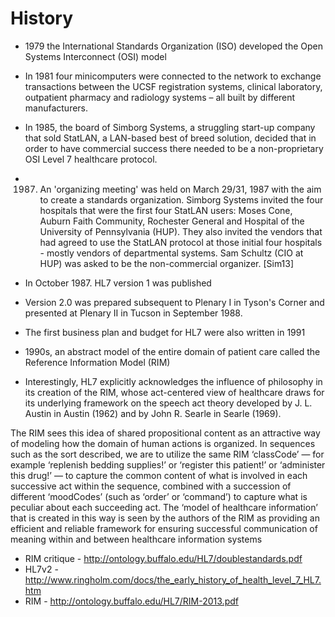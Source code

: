 # History

* 1979 the International Standards Organization (ISO) developed the Open Systems
  Interconnect (OSI) model

  
* In 1981 four minicomputers were connected to the network to exchange
  transactions between the UCSF registration systems, clinical laboratory,
  outpatient pharmacy and radiology systems – all built by different
  manufacturers.

* In 1985, the board of Simborg Systems, a struggling start-up company that sold
  StatLAN, a LAN-based best of breed solution, decided that in order to have
  commercial success there needed to be a non-proprietary OSI Level 7 healthcare
  protocol.

* 1987. An 'organizing meeting' was held on March 29/31, 1987 with the aim to create a
  standards organization. Simborg Systems invited the four hospitals that were
  the first four StatLAN users: Moses Cone, Auburn Faith Community, Rochester
  General and Hospital of the University of Pennsylvania (HUP). They also
  invited the vendors that had agreed to use the StatLAN protocol at those
  initial four hospitals - mostly vendors of departmental systems. Sam Schultz
  (CIO at HUP) was asked to be the non-commercial organizer. [Sim13]

* In October 1987. HL7 version 1 was published 

* Version 2.0 was prepared subsequent to Plenary I in Tyson's Corner and
  presented at Plenary II in Tucson in September 1988.

* The first business plan and budget for HL7 were also written in 1991

* 1990s, an abstract model of the entire domain of patient care called the
  Reference Information Model (RIM)
  
* Interestingly, HL7 explicitly acknowledges the influence of philosophy
  in its creation of the RIM, whose act-centered view of healthcare draws
  for its underlying framework on the speech act theory developed by J. L.
  Austin in Austin (1962) and by John R. Searle in Searle (1969).

The RIM sees this idea of shared propositional content as an attractive
way of modeling how the domain of human actions is organized. In
sequences such as the sort described, we are to utilize the same RIM
‘classCode’ — for example ‘replenish bedding supplies!’ or ‘register
this patient!’ or ‘administer this drug!’ — to capture the common
content of what is involved in each successive act within the sequence,
combined with a succession of different ‘moodCodes’ (such as ‘order’
or ‘command’) to capture what is peculiar about each succeeding act.
The ‘model of healthcare information’ that is created in this way is seen
by the authors of the RIM as providing an efficient and reliable framework
for ensuring successful communication of meaning within and between
healthcare information systems


* RIM critique - http://ontology.buffalo.edu/HL7/doublestandards.pdf
* HL7v2 - http://www.ringholm.com/docs/the_early_history_of_health_level_7_HL7.htm
* RIM - http://ontology.buffalo.edu/HL7/RIM-2013.pdf
